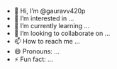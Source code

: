 - 👋 Hi, I’m @gauravv420p
- 👀 I’m interested in ...
- 🌱 I’m currently learning ...
- 💞️ I’m looking to collaborate on ...
- 📫 How to reach me ...
- 😄 Pronouns: ...
- ⚡ Fun fact: ...

<!---
gauravv420p/gauravv420p is a ✨ special ✨ repository because its `README.md` (this file) appears on your GitHub profile.
You can click the Preview link to take a look at your changes.
--->
